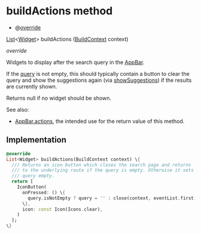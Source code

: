 


# buildActions method







- @[override](https://api.flutter.dev/flutter/dart-core/override-constant.html)

[List](https://api.flutter.dev/flutter/dart-core/List-class.html)&lt;[Widget](https://api.flutter.dev/flutter/widgets/Widget-class.html)> buildActions
([BuildContext](https://api.flutter.dev/flutter/widgets/BuildContext-class.html) context)

_<span class="feature">override</span>_



<p>Widgets to display after the search query in the <a href="https://api.flutter.dev/flutter/material/AppBar-class.html">AppBar</a>.</p>
<p>If the <a href="https://api.flutter.dev/flutter/material/SearchDelegate/query.html">query</a> is not empty, this should typically contain a button to
clear the query and show the suggestions again (via <a href="https://api.flutter.dev/flutter/material/SearchDelegate/showSuggestions.html">showSuggestions</a>) if
the results are currently shown.</p>
<p>Returns null if no widget should be shown.</p>
<p>See also:</p>
<ul>
<li><a href="https://api.flutter.dev/flutter/material/AppBar/actions.html">AppBar.actions</a>, the intended use for the return value of this method.</li>
</ul>



## Implementation

```dart
@override
List<Widget> buildActions(BuildContext context) \{
  /// Returns an icon button which closes the search page and returns
  /// to the underlying route if the query is empty. Otherwise it sets the
  /// query empty.
  return [
    IconButton(
      onPressed: () \{
        query.isNotEmpty ? query = '' : close(context, eventList.first);
      \},
      icon: const Icon(Icons.clear),
    )
  ];
\}
```







